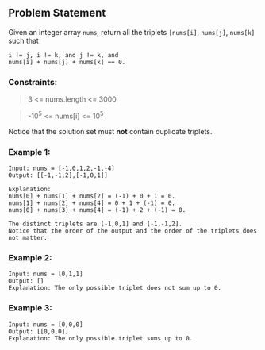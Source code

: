 ## **Problem Statement**

Given an integer array `nums`, return all the triplets `[nums[i]`, `nums[j]`, `nums[k]` such that 

    i != j, i != k, and j != k, and 
    nums[i] + nums[j] + nums[k] == 0.

### Constraints:

>   3 <= nums.length <= 3000

> -10<sup>5</sup> <= nums[i] <= 10<sup>5</sup> 

Notice that the solution set must **not** contain duplicate triplets. 

### Example 1:

    Input: nums = [-1,0,1,2,-1,-4]
    Output: [[-1,-1,2],[-1,0,1]]

    Explanation: 
    nums[0] + nums[1] + nums[2] = (-1) + 0 + 1 = 0.
    nums[1] + nums[2] + nums[4] = 0 + 1 + (-1) = 0.
    nums[0] + nums[3] + nums[4] = (-1) + 2 + (-1) = 0.

    The distinct triplets are [-1,0,1] and [-1,-1,2].
    Notice that the order of the output and the order of the triplets does not matter.

### Example 2:

    Input: nums = [0,1,1]
    Output: []
    Explanation: The only possible triplet does not sum up to 0.

### Example 3:

    Input: nums = [0,0,0]
    Output: [[0,0,0]]
    Explanation: The only possible triplet sums up to 0.




